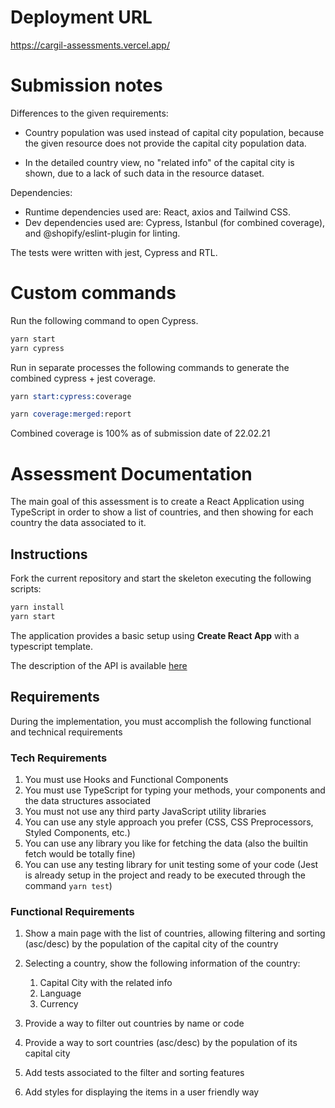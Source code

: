 # Deployment URL

https://cargil-assessments.vercel.app/


# Submission notes

Differences to the given requirements:
- Country population was used instead of capital city population, because the given
resource does not provide the capital city population data. 
  
- In the detailed country view, no "related info" of the capital city is shown, due to a lack 
of such data in the resource dataset.

Dependencies:

- Runtime dependencies used are: React, axios and Tailwind CSS.
- Dev dependencies used are: Cypress, Istanbul (for combined coverage), and @shopify/eslint-plugin for linting.

The tests were written with jest, Cypress and RTL.

# Custom commands

Run the following command to open Cypress.

```s
yarn start
yarn cypress
```

Run in separate processes the following commands to generate the combined cypress + jest coverage.

```s
yarn start:cypress:coverage
```

```s
yarn coverage:merged:report
```

Combined coverage is 100% as of submission date of 22.02.21


# Assessment Documentation

The main goal of this assessment is to create a React Application using TypeScript in order to show a list of countries, and then showing for each country the data associated to it.  

## Instructions

Fork the current repository and start the skeleton executing the following scripts:

```s
yarn install
yarn start 
```

The application provides a basic setup using **Create React App** with a typescript template. 

The description of the API is available [here](https://restcountries.eu/?ref=public-apis)

## Requirements

During the implementation, you must accomplish the following functional and technical requirements

### Tech Requirements

1. You must use Hooks and Functional Components
2. You must use TypeScript for typing your methods, your components and the data structures associated
3. You must not use any third party JavaScript utility libraries 
4. You can use any style approach you prefer (CSS, CSS Preprocessors, Styled Components, etc.) 
5. You can use any library you like for fetching the data (also the builtin fetch would be totally fine)
6. You can use any testing library for unit testing some of your code (Jest is already setup in the project and ready to be executed through the command `yarn test`)

### Functional Requirements

1. Show a main page with the list of countries, allowing filtering and sorting (asc/desc) by the population of the capital city of the country 
   
2. Selecting a country, show the following information of the country:
   1. Capital City with the related info
   2. Language
   3. Currency

3. Provide a way to filter out countries by name or code
   
4. Provide a way to sort countries (asc/desc) by the population of its capital city 
   
5.  Add tests associated to the filter and sorting features
   
6.  Add styles for displaying the items in a user friendly way
